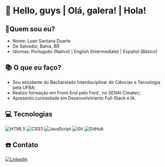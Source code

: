 # 👋 Hello, guys | Olá, galera! | Hola!

## 👤Quem sou eu?
- Nome: Luan Santana Duarte
- De Salvador, Bahia, BR
- Idiomas: Português (Nativo) | English (Intermediate) | Español (Básico)

## 📚 O que eu faço?
  - Sou estudante do Bacharelado Interdisciplinar de Ciências e Tecnologia pela UFBA;
  - Realizo formação em Front-End pelo Ford <Enter>, no SENAI Cimatec;
  - Apresento curiosidade em Desenvolvimento Full-Stack e IA.

## 💻 Tecnologias
![HTML5](https://img.shields.io/badge/HTML5-E34F26?style=for-the-badge&logo=html5&logoColor=white)
![CSS3](https://img.shields.io/badge/CSS3-1572B6?style=for-the-badge&logo=css3&logoColor=white)
![JavaScript](https://img.shields.io/badge/JavaScript-323330?style=for-the-badge&logo=javascript&logoColor=F7DF1E)
![Git](https://img.shields.io/badge/Git-F05032?style=for-the-badge&logo=git&logoColor=white)
![GitHub](https://img.shields.io/badge/GitHub-100000?style=for-the-badge&logo=github&logoColor=white)

## ☎️ Contato
[![Linkedin](https://img.shields.io/badge/LinkedIn-0A66C2?style=for-the-badge&logo=linkedin&logoColor=white)](https://www.linkedin.com/in/seu-perfil)
